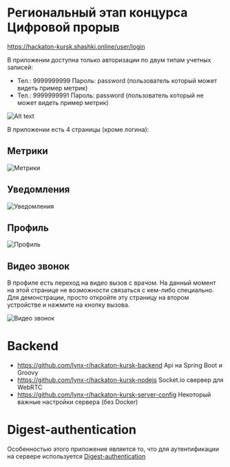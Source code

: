 # Региональный этап концурса Цифровой прорыв

https://hackaton-kursk.shashki.online/user/login

В приложении доступна только авторизации по двум типам учетных записей:

* Тел.: 9999999999 Пароль: password (пользователь который может видеть пример метрик)
* Тел.: 9999999991 Пароль: password (пользователь который не может видеть пример метрик)

![Alt text](https://monosnap.com/image/hQVchYROk4tRocC69TkcIZ5HHdhiFU)

В приложении есть 4 страницы (кроме логина):

## Метрики

![Метрики](https://monosnap.com/image/wjZydfaho0ti7E1vDA1iGG9Vv0wlX1)

## Уведомления

![Уведомления](https://monosnap.com/image/5IpHlYAprFch8OTmQ3zjC0FNJMIPU4)

## Профиль

![Профиль](https://monosnap.com/image/fx7qqpSbRs5hKZnWB5wSWVo9R7MErC)

## Видео звонок

В профиле есть переход на видео вызов с врачом. На данный момент на этой странице не возможности связаться 
с кем-либо специально. Для демонстрации, просто откройте эту страницу на втором устройстве и нажмите на
кнопку вызова.

![Видео звонок](https://monosnap.com/image/nha6cckvGIiY5i9HXSddmihmw2HJdi)

# Backend

* https://github.com/lynx-r/hackaton-kursk-backend Api на Spring Boot и Groovy
* https://github.com/lynx-r/hackaton-kursk-nodejs Socket.io свервер для WebRTC
* https://github.com/lynx-r/hackaton-kursk-server-config Некоторый важные настройки сервера (без Docker)

# Digest-authentication

Особенностью этого приложение является то, что для аутентификации на сервере используется [Digest-authentication](https://ru.wikipedia.org/wiki/Дайджест-аутентификация)
